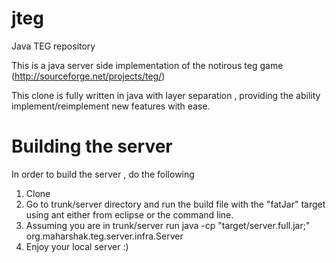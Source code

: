 jteg
====
Java TEG repository

This is a java server side implementation of the notirous teg game (http://sourceforge.net/projects/teg/)

This clone is fully written in java with layer separation , providing the ability implement/reimplement new features with ease.


Building the server
===================

In order to build the server , do the following
1. Clone
2. Go to trunk/server directory and run the build file with the "fatJar" target using ant either from eclipse or the command line.
3. Assuming you are in trunk/server run
    java -cp "target/server.full.jar;"  org.maharshak.teg.server.infra.Server
4. Enjoy your local server :)


